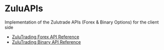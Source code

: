 # ZuluAPIs
Implementation of the Zulutrade APIs (Forex &amp; Binary Options) for the client side

* [ZuluTrading Forex API Reference](https://www.zulutrade.com/restapi-reference)
* [ZuluTrading Binary API Reference](https://www.zulutrade.com/restapi-binary-reference)
